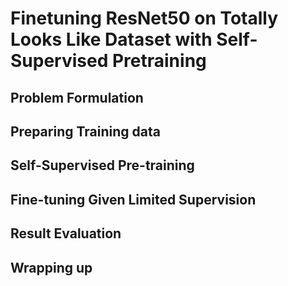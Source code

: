 # Finetuning ResNet50 on Totally Looks Like Dataset with Self-Supervised Pretraining

## Problem Formulation

## Preparing Training data

## Self-Supervised Pre-training

## Fine-tuning Given Limited Supervision

## Result Evaluation

## Wrapping up